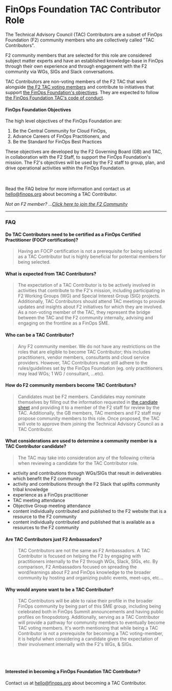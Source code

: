 # FinOps Foundation TAC Contributor Role

The Technical Advisory Council (TAC) Contributors are a subset of FinOps Foundation (F2) community members who are collectively called "TAC Contributors".  


F2 community members that are selected for this role are considered subject matter experts and have an established knowledge-base in FinOps through their own experience and through engagement with the F2 community via WGs, SIGs and Slack conversations.

TAC Contributors are non-voting members of the F2 TAC that work alongside [the F2 TAC voting members](/readme.md) and contribute to initiatives that support [the FinOps Foundation's objectives](https://www.finops.org/about/). They are expected to follow [the FinOps Foundation TAC's code of conduct](/codeofconduct.md).

#### FinOps Foundation Objectives
The high level objectives of the FinOps Foundation are:
1. Be the Central Community for Cloud FinOps,
2. Advance Careers of FinOps Practitioners, and
3. Be the Standard for FinOps Best Practices

These objectives are developed by the F2 Governing Board (GB) and TAC, in collaboration with the F2 Staff, to support the FinOps Foundation's mission. The F2's objectives will be used by the F2 staff to group,  plan,  and  drive operational activities within the FinOps Foundation.

<br><br>
Read the FAQ below for more information and contact us at  <a href="mailto:hello@finops.org">hello@finops.org</a>  about becoming a TAC Contributor.

_Not an F2 member?  ...[Click here to join the F2 Community](https://www.finops.org/membership/)_


---
### FAQ

#### Do TAC Contributors need to be certified as a FinOps Certified Practitioner (FOCP certification)?
> Having an FOCP certification is not a prerequisite for being selected as a TAC Contributor but is highly beneficial for potential members for being selected.


#### What is expected from TAC Contributors?
> The expectation of a TAC Contributor is to be actively involved in activities that contribute to the F2's mission, including participating in F2 Working Groups (WG) and Special Interest Group (SIG) projects.  Additionally, TAC Contributors should attend  TAC meetings to provide updates and insights about F2 initiatives for which they are involved.  As a non-voting member of the TAC, they represent  the bridge between the TAC and the F2 community internally, advising and engaging on the frontline as a FinOps SME.


#### Who can be a TAC Contributor?
> Any F2 community member.  We do not have any restrictions on the roles that are eligible to become TAC Contributor; this includes practitioners, vendor members, consultants and cloud service providers. However, TAC Contributors must still adhere to the rules/guidelines set by the FinOps Foundation (eg. only practitioners may lead WGs; 1 WG / consultant, …etc).



#### How do F2 community members become TAC Contributors?
> Candidates must be F2 members.  Candidates may nominate themselves by filling out the information requested in [the candiate sheet](https://docs.google.com/document/d/1Y3_FfEYR1VYiSwfMbbzgc5i10wJhIsKeT7vOXtVqe90/edit?usp=sharing) and providing it to a member of the F2 staff for review by the TAC.  Additionally, the GB members, TAC members and F2 staff may propose community members to this role.  Once proposed, the TAC will vote to approve them joining the Technical Advisory Council as a TAC Contributor.



#### What considerations are used to determine a community member is a TAC Contributor candidate?
> The TAC may take into consideration any of the following criteria when reviewing a candidate for the TAC Contributor role.
- activity and contributions through WGs/SIGs that result in deliverables which benefit the F2 community
- activity and contributions through the F2 Slack that uplifts community tribal knowledge
- experience as a FinOps practitioner
- TAC meeting attendance
- Objective Group meeting attendance
- content individually contributed and published to the F2 website that is a resource to the F2 community
- content individually contributed and published that is available as a resources to the F2 community



#### Are TAC Contributors just F2 Ambassadors?
> TAC Contributors are not the same as F2 Ambassadors. A TAC Contributor is focused on helping the F2 by engaging with practitioners internally to the F2 through WGs, Slack, SIGs, etc.  By comparison, F2 Ambassadors focused on spreading the word/learnings about F2 and FinOps knowledge to the broader community by hosting and organizing public events, meet-ups, etc...




#### Why would anyone want to be a TAC Contributor?
> TAC Contributors will be able to raise their profile in the broader FinOps community by being part of this SME group, including being celebrated both in FinOps Summit announcements and having public profiles on finopsdotorg.  Additionally, serving as a TAC Contributor will provide a pathway for community members to eventually become TAC voting members. It's worth mentioning that while being a TAC Contributor is not a prerequisite for becoming a TAC voting-member, it is helpful when considering a candidate given the expectation of their involvement internally with the F2's WGs, & SIGs.

<br><br>
#### Interested in becoming a FinOps Foundation TAC Contributor?

Contact us at  <a href="mailto:hello@finops.org">hello@finops.org</a>  about becoming a TAC Contributor.
